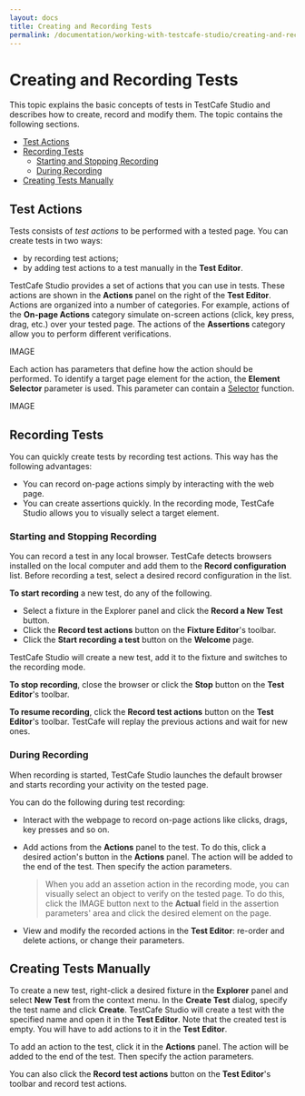 ```yaml
---
layout: docs
title: Creating and Recording Tests
permalink: /documentation/working-with-testcafe-studio/creating-and-recording-tests
---
```

# Creating and Recording Tests

This topic explains the basic concepts of tests in TestCafe Studio and describes how to create, record and modify them. The topic contains the following sections.

* [Test Actions](#test-actions)
* [Recording Tests](#recording-tests)
    * [Starting and Stopping Recording](#starting-and-stopping-recording)
    * [During Recording](#during-recording)
* [Creating Tests Manually](#creating-tests-manually)

## Test Actions

Tests consists of *test actions* to be performed with a tested page. You can create tests in two ways:

* by recording test actions;
* by adding test actions to a test manually in the **Test Editor**.

TestCafe Studio provides a set of actions that you can use in tests. These actions are shown in the **Actions** panel on the right of the **Test Editor**. Actions are organized into a number of categories. For example, actions of the **On-page Actions** category simulate on-screen actions (click, key press, drag, etc.) over your tested page. The actions of the **Assertions** category allow you to perform different verifications.

IMAGE

Each action has parameters that define how the action should be performed. To identify a target page element for the action, the **Element Selector** parameter is used. This parameter can contain a [Selector](https://devexpress.github.io/testcafe/documentation/test-api/selecting-page-elements/selectors/) function.

IMAGE

## Recording Tests

You can quickly create tests by recording test actions. This way has the following advantages:

* You can record on-page actions simply by interacting with the web page.
* You can create assertions quickly. In the recording mode, TestCafe Studio allows you to visually select a target element.

### Starting and Stopping Recording

You can record a test in any local browser. TestCafe detects browsers installed on the local computer and add them to the **Record configuration** list. Before recording a test, select a desired record configuration in the list.

**To start recording** a new test, do any of the following.

* Select a fixture in the Explorer panel and click the **Record a New Test** button.
* Click the **Record test actions** button on the **Fixture Editor**'s toolbar.
* Click the **Start recording a test** button on the **Welcome** page.

TestCafe Studio will create a new test, add it to the fixture and switches to the recording mode.

<!--If you already have an empty test, click the Record test actions button on the Test Editor's toolbar.-->

**To stop recording**, close the browser or click the **Stop** button on the **Test Editor**'s toolbar.

**To resume recording**, click the **Record test actions** button on the **Test Editor**'s toolbar. TestCafe will replay the previous actions and wait for new ones.

### During Recording

When recording is started, TestCafe Studio launches the default browser and starts recording your activity on the tested page.

You can do the following during test recording:

* Interact with the webpage to record on-page actions like clicks, drags, key presses and so on.

* Add actions from the **Actions** panel to the test. To do this, click a desired action's button in the **Actions** panel. The action will be added to the end of the test. Then specify the action parameters.

    > When you add an assetion action in the recording mode, you can visually select an object to verify on the tested page. To do this, click the IMAGE button next to the **Actual** field in the assertion parameters' area and click the desired element on the page.

* View and modify the recorded actions in the **Test Editor**: re-order and delete actions, or change their parameters.

## Creating Tests Manually

To create a new test, right-click a desired fixture in the **Explorer** panel and select **New Test** from the context menu. In the **Create Test** dialog, specify the test name and click **Create**. TestCafe Studio will create a test with the specified name and open it in the **Test Editor**. Note that the created test is empty. You will have to add actions to it in the **Test Editor**.

To add an action to the test, click it in the **Actions** panel. The action will be added to the end of the test. Then specify the action parameters.

You can also click the **Record test actions** button on the **Test Editor**'s toolbar and record test actions.